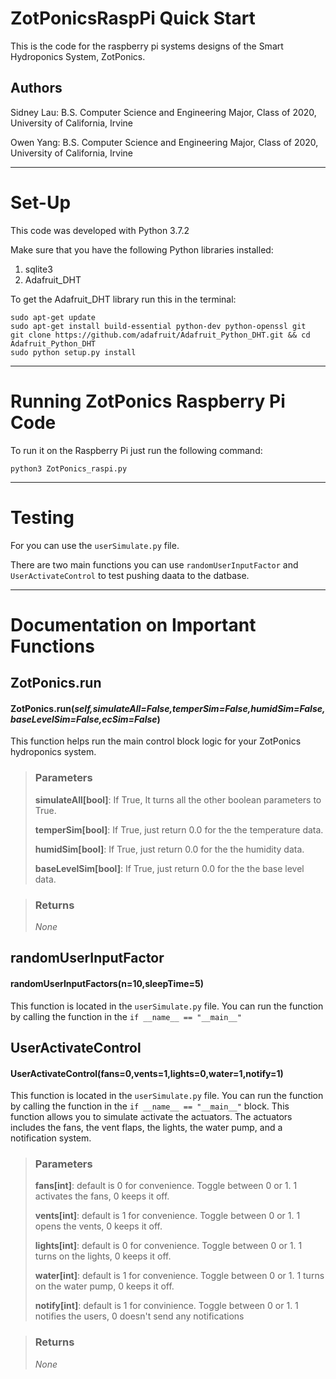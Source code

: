 # ZotPonicsRaspPi Quick Start
This is the code for the raspberry pi systems designs of the Smart Hydroponics System, ZotPonics.

## Authors
Sidney Lau: B.S. Computer Science and Engineering Major, Class of 2020, University of California, Irvine

Owen Yang: B.S. Computer Science and Engineering Major, Class of 2020, University of California, Irvine
*********************
# Set-Up
This code was developed with Python 3.7.2

Make sure that you have the following Python libraries installed:
1. sqlite3
2. Adafruit_DHT

To get the Adafruit_DHT library run this in the terminal:
```
sudo apt-get update
sudo apt-get install build-essential python-dev python-openssl git
git clone https://github.com/adafruit/Adafruit_Python_DHT.git && cd Adafruit_Python_DHT
sudo python setup.py install
```
*********************
# Running ZotPonics Raspberry Pi Code
To run it on the Raspberry Pi just run the following command:
```
python3 ZotPonics_raspi.py
```

*********************
# Testing
For you can use the `userSimulate.py` file.

There are two main functions you can use `randomUserInputFactor` and `UserActivateControl` to test pushing daata to the datbase.

*********************
# Documentation on Important Functions
## ZotPonics.run
#### ZotPonics.run(*self,simulateAll=False,temperSim=False,humidSim=False,baseLevelSim=False,ecSim=False*)
This function helps run the main control block logic for your ZotPonics hydroponics system.

> ### Parameters
>
> **simulateAll[bool]**: If True, It turns all the other boolean parameters to True.
>
> **temperSim[bool]**: If True, just return 0.0 for the the temperature data.
>
> **humidSim[bool]**: If True, just return 0.0 for the the humidity data.
>
> **baseLevelSim[bool]**: If True, just return 0.0 for the the base level data.

> ### Returns
> *None*

## randomUserInputFactor
#### randomUserInputFactors(n=10,sleepTime=5)
This function is located in the `userSimulate.py` file. You can run the function by calling the function in the `if __name__ == "__main__"`

## UserActivateControl
#### UserActivateControl(fans=0,vents=1,lights=0,water=1,notify=1)
This function is located in the `userSimulate.py` file. You can run the function by calling the function in the `if __name__ == "__main__"` block. This function allows you to simulate activate the actuators. The actuators includes the fans, the vent flaps, the lights, the water pump, and a notification system.

> ### Parameters
>
> **fans[int]**: default is 0 for convenience. Toggle between 0 or 1. 1 activates the fans, 0 keeps it off.
>
> **vents[int]**: default is 1 for convenience. Toggle between 0 or 1. 1 opens the vents, 0 keeps it off.
>
> **lights[int]**: default is 0 for convenience. Toggle between 0 or 1. 1 turns on the lights, 0 keeps it off.
>
> **water[int]**: default is 1 for convenience. Toggle between 0 or 1. 1 turns on the water pump, 0 keeps it off.
>
> **notify[int]**: default is 1 for convinience. Toggle between 0 or 1. 1 notifies the users, 0 doesn't send any notifications

> ### Returns
> *None*
